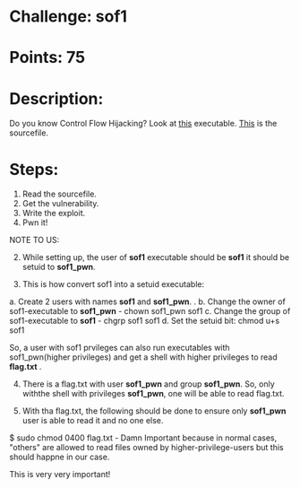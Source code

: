 # Challenge: sof1

# Points: 75

# Description: 

Do you know Control Flow Hijacking?
Look at [this](./sof1) executable. 
[This](./sof1.c) is the sourcefile. 

# Steps: 

1. Read the sourcefile. 
2. Get the vulnerability. 
3. Write the exploit. 
4. Pwn it!

NOTE TO US:

2. While setting up, the user of **sof1** executable should be **sof1** it should be setuid to **sof1_pwn**.

3. This is how convert sof1 into a setuid executable:

a. Create 2 users with names **sof1** and **sof1_pwn**. .
b. Change the owner of sof1-executable to **sof1_pwn** - chown sof1_pwn sof1
c. Change the group of sof1-executable to **sof1** - chgrp sof1 sof1
d. Set the setuid bit: chmod u+s sof1

So, a user with sof1 prvileges can also run executables with sof1_pwn(higher privileges) and get a shell with higher privileges to read **flag.txt** .

4. There is a flag.txt with user **sof1_pwn** and group **sof1_pwn**. So, only withthe shell with privileges **sof1_pwn**, one will be able to read flag.txt.

5. With tha flag.txt, the following should be done to ensure only **sof1_pwn** user is able to read it and no one else.

$ sudo chmod 0400 flag.txt  - Damn Important because in normal cases, "others" are allowed to read files owned by higher-privilege-users but this should happne in our case.

This is very very important!
